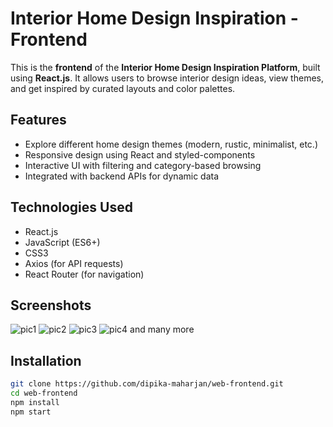 # Interior Home Design Inspiration - Frontend

This is the **frontend** of the **Interior Home Design Inspiration Platform**, built using **React.js**.
It allows users to browse interior design ideas, view themes, and get inspired by curated layouts and color palettes.

## Features

- Explore different home design themes (modern, rustic, minimalist, etc.)
- Responsive design using React and styled-components
- Interactive UI with filtering and category-based browsing
- Integrated with backend APIs for dynamic data

## Technologies Used

- React.js
- JavaScript (ES6+)
- CSS3
- Axios (for API requests)
- React Router (for navigation)

## Screenshots
![pic1](https://github.com/user-attachments/assets/18e94389-f617-461f-b482-8a5753b5aec1)
![pic2](https://github.com/user-attachments/assets/9e096cf8-9982-4a88-b15d-dc8cc126afa0)
![pic3](https://github.com/user-attachments/assets/953e9638-08b4-425d-868c-9b52f6449f47)
![pic4](https://github.com/user-attachments/assets/92a83d93-6b9f-4d41-8a62-15174d251705)
and many more




## Installation

```bash
git clone https://github.com/dipika-maharjan/web-frontend.git
cd web-frontend
npm install
npm start
